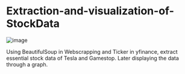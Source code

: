 # Extraction-and-visualization-of-StockData
![image](https://github.com/user-attachments/assets/f9277305-58e3-4812-b790-11705bdb6bff)

Using BeautifulSoup in Webscrapping and Ticker in yfinance, extract essential stock data of Tesla and Gamestop. Later displaying the data through a graph. 

